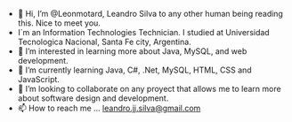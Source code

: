 - 👋 Hi, I’m @Leonmotard, Leandro Silva to any other human being reading this. Nice to meet you.
- I´m an Information Technologies Technician. I studied at Universidad Tecnologica Nacional, Santa Fe city, Argentina.
- 👀 I’m interested in learning more about Java, MySQL, and web development.
- 🌱 I’m currently learning Java, C#, .Net, MySQL, HTML, CSS and JavaScript.
- 💞️ I’m looking to collaborate on any proyect that allows me to learn more about software design and development.
- 📫 How to reach me ... leandro.jj.silva@gmail.com

<!---
Leonmotard/Leonmotard is a ✨ special ✨ repository because its `README.md` (this file) appears on your GitHub profile.
You can click the Preview link to take a look at your changes.
--->
